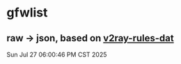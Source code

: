 # gfwlist
## raw -> json, based on [v2ray-rules-dat](https://github.com/Loyalsoldier/v2ray-rules-dat)
Sun Jul 27 06:00:46 PM CST 2025

